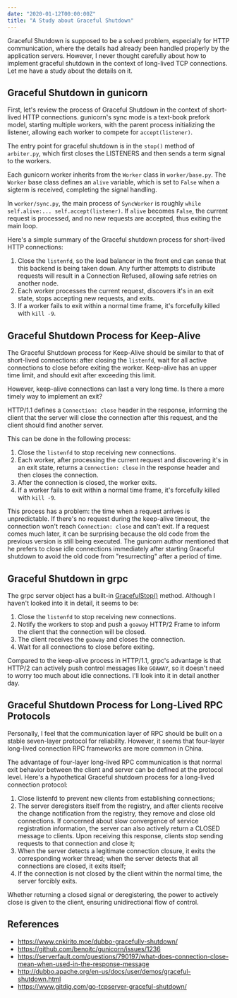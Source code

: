 ```yaml
---
date: "2020-01-12T00:00:00Z"
title: "A Study about Graceful Shutdown"
---
```


Graceful Shutdown is supposed to be a solved problem, especially for HTTP communication, where the details had already been handled properly by the application servers. However, I never thought carefully about how to implement graceful shutdown in the context of long-lived TCP connections. Let me have a study about the details on it.

## Graceful Shutdown in gunicorn

First, let's review the process of Graceful Shutdown in the context of short-lived HTTP connections. gunicorn's sync mode is a text-book prefork model, starting multiple workers, with the parent process initializing the listener, allowing each worker to compete for `accept(listener)`.

The entry point for graceful shutdown is in the `stop()` method of `arbiter.py`, which first closes the LISTENERS and then sends a term signal to the workers.

Each gunicorn worker inherits from the `Worker` class in `worker/base.py`. The `Worker` base class defines an `alive` variable, which is set to `False` when a sigterm is received, completing the signal handling.

In `worker/sync.py`, the main process of `SyncWorker` is roughly `while self.alive:... self.accept(listener)`. If `alive` becomes `False`, the current request is processed, and no new requests are accepted, thus exiting the main loop.

Here's a simple summary of the Graceful shutdown process for short-lived HTTP connections:

1. Close the `listenfd`, so the load balancer in the front end can sense that this backend is being taken down. Any further attempts to distribute requests will result in a Connection Refused, allowing safe retries on another node.
2. Each worker processes the current request, discovers it's in an exit state, stops accepting new requests, and exits.
3. If a worker fails to exit within a normal time frame, it's forcefully killed with `kill -9`.

## Graceful Shutdown Process for Keep-Alive

The Graceful Shutdown process for Keep-Alive should be similar to that of short-lived connections: after closing the `listenfd`, wait for all active connections to close before exiting the worker. Keep-alive has an upper time limit, and should exit after exceeding this limit.

However, keep-alive connections can last a very long time. Is there a more timely way to implement an exit?

HTTP/1.1 defines a `Connection: close` header in the response, informing the client that the server will close the connection after this request, and the client should find another server.

This can be done in the following process:

1. Close the `listenfd` to stop receiving new connections.
2. Each worker, after processing the current request and discovering it's in an exit state, returns a `Connection: close` in the response header and then closes the connection.
3. After the connection is closed, the worker exits.
4. If a worker fails to exit within a normal time frame, it's forcefully killed with `kill -9`.

This process has a problem: the time when a request arrives is unpredictable. If there's no request during the keep-alive timeout, the connection won't reach `Connection: close` and can't exit. If a request comes much later, it can be surprising because the old code from the previous version is still being executed. The gunicorn author mentioned that he prefers to close idle connections immediately after starting Graceful shutdown to avoid the old code from "resurrecting" after a period of time.

## Graceful Shutdown in grpc

The grpc server object has a built-in [GracefulStop()](https://github.com/grpc/grpc-go/blob/master/server.go#L1448) method. Although I haven't looked into it in detail, it seems to be:

1. Close the `listenfd` to stop receiving new connections.
2. Notify the workers to stop and push a `goaway` HTTP/2 Frame to inform the client that the connection will be closed.
3. The client receives the `goaway` and closes the connection.
4. Wait for all connections to close before exiting.

Compared to the keep-alive process in HTTP/1.1, grpc's advantage is that HTTP/2 can actively push control messages like `GOAWAY`, so it doesn't need to worry too much about idle connections. I'll look into it in detail another day.

## Graceful Shutdown Process for Long-Lived RPC Protocols

Personally, I feel that the communication layer of RPC should be built on a stable seven-layer protocol for reliability. However, it seems that four-layer long-lived connection RPC frameworks are more common in China.

The advantage of four-layer long-lived RPC communication is that normal exit behavior between the client and server can be defined at the protocol level. Here's a hypothetical Graceful shutdown process for a long-lived connection protocol:

1. Close listenfd to prevent new clients from establishing connections;
2. The server deregisters itself from the registry, and after clients receive the change notification from the registry, they remove and close old connections. If concerned about slow convergence of service registration information, the server can also actively return a CLOSED message to clients. Upon receiving this response, clients stop sending requests to that connection and close it;
3. When the server detects a legitimate connection closure, it exits the corresponding worker thread; when the server detects that all connections are closed, it exits itself;
4. If the connection is not closed by the client within the normal time, the server forcibly exits.

Whether returning a closed signal or deregistering, the power to actively close is given to the client, ensuring unidirectional flow of control.

## References

- <https://www.cnkirito.moe/dubbo-gracefully-shutdown/>
- <https://github.com/benoitc/gunicorn/issues/1236>
- <https://serverfault.com/questions/790197/what-does-connection-close-mean-when-used-in-the-response-message>
- <http://dubbo.apache.org/en-us/docs/user/demos/graceful-shutdown.html>
- <https://www.gitdig.com/go-tcpserver-graceful-shutdown/>
